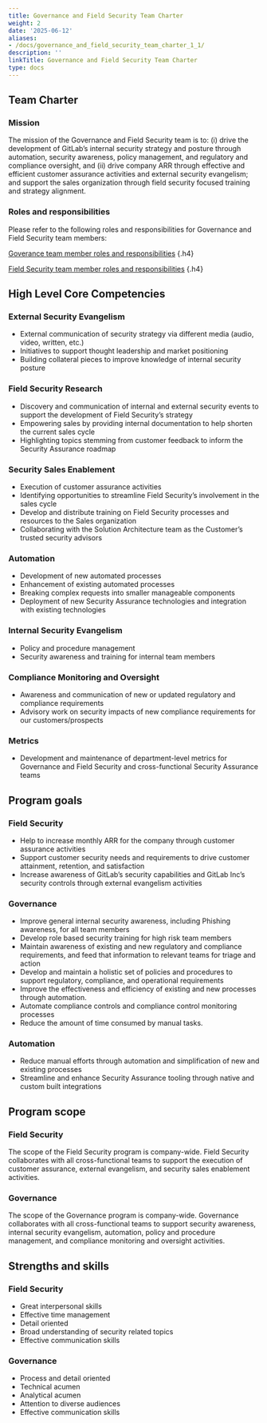 ```yaml
---
title: Governance and Field Security Team Charter
weight: 2
date: '2025-06-12'
aliases:
- /docs/governance_and_field_security_team_charter_1_1/
description: ''
linkTitle: Governance and Field Security Team Charter
type: docs
---
```


## Team Charter

### Mission

The mission of the Governance and Field Security team is to: (i) drive the development of GitLab’s internal security strategy and posture through automation, security awareness, policy management, and regulatory and compliance oversight, and (ii) drive company ARR through effective and efficient customer assurance activities and external security evangelism; and support the sales organization through field security focused training and strategy alignment.

### Roles and responsibilities

Please refer to the following roles and responsibilities for Governance and Field Security team members:

[Goverance team member roles and responsibilities](/job-families/security/security-assurance-job-family)
{.h4}

[Field Security team member roles and responsibilities](/job-families/security/security-assurance-job-family)
{.h4}

## High Level Core Competencies

### External Security Evangelism

- External communication of security strategy via different media (audio, video, written, etc.)
- Initiatives to support thought leadership and market positioning
- Building collateral pieces to improve knowledge of internal security posture

### Field Security Research

- Discovery and communication of internal and external security events to support the development of Field Security’s strategy
- Empowering sales by providing internal documentation to help shorten the current sales cycle
- Highlighting topics stemming from customer feedback to inform the Security Assurance roadmap

### Security Sales Enablement

- Execution of customer assurance activities
- Identifying opportunities to streamline Field Security’s involvement in the sales cycle
- Develop and distribute training on Field Security processes and resources to the Sales organization
- Collaborating with the Solution Architecture team as the Customer’s trusted security advisors

### Automation

- Development of new automated processes
- Enhancement of existing automated processes
- Breaking complex requests into smaller manageable components
- Deployment of new Security Assurance technologies and integration with existing technologies

### Internal Security Evangelism

- Policy and procedure management
- Security awareness and training for internal team members

### Compliance Monitoring and Oversight

- Awareness and communication of new or updated regulatory and compliance requirements
- Advisory work on security impacts of new compliance requirements for our customers/prospects

### Metrics

- Development and maintenance of department-level metrics for Governance and Field Security and cross-functional Security Assurance teams

## Program goals

### Field Security

- Help to increase monthly ARR for the company through customer assurance activities
- Support customer security needs and requirements to drive customer attainment, retention, and satisfaction
- Increase awareness of GitLab’s security capabilities and GitLab Inc’s security controls through external evangelism activities

### Governance

- Improve general internal security awareness, including Phishing awareness, for all team members
- Develop role based security training for high risk team members
- Maintain awareness of existing and new regulatory and compliance requirements, and feed that information to relevant teams for triage and action
- Develop and maintain a holistic set of policies and procedures to support regulatory, compliance, and operational requirements
- Improve the effectiveness and efficiency of existing and new processes through automation.
- Automate compliance controls and compliance control monitoring processes
- Reduce the amount of time consumed by manual tasks.

### Automation

- Reduce manual efforts through automation and simplification of new and existing processes
- Streamline and enhance Security Assurance tooling through native and custom built integrations

## Program scope

### Field Security

The scope of the Field Security program is company-wide. Field Security collaborates with all cross-functional teams to support the execution of customer assurance, external evangelism, and security sales enablement activities.

### Governance

The scope of the Governance program is company-wide. Governance collaborates with all cross-functional teams to support security awareness, internal security evangelism, automation, policy and procedure management, and compliance monitoring and oversight activities.

## Strengths and skills

### Field Security

- Great interpersonal skills
- Effective time management
- Detail oriented
- Broad understanding of security related topics
- Effective communication skills

### Governance

- Process and detail oriented
- Technical acumen
- Analytical acumen
- Attention to diverse audiences
- Effective communication skills
